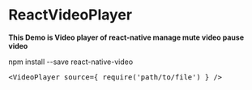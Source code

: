 # ReactVideoPlayer 
<b>This Demo is Video player of react-native manage mute video pause video </b>

<div style="backaground:'red">npm install --save react-native-video</div>
<div class="highlight highlight-source-js"><pre><span class="pl-k">&lt;</span>VideoPlayer source<span class="pl-k">=</span>{ <span class="pl-c1">require</span>(<span class="pl-s"><span class="pl-pds">'</span>path/to/file<span class="pl-pds">'</span></span>) } <span class="pl-k">/</span><span class="pl-k">&gt;</span></pre></div>
